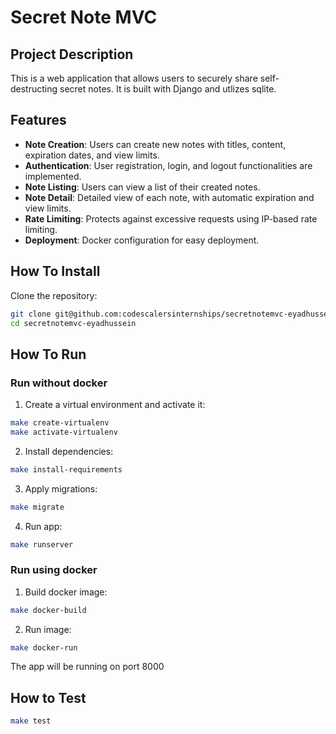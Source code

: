 # Secret Note MVC

## Project Description
This is a web application that allows users to securely share self-destructing secret notes. It is built with Django and utlizes sqlite.

## Features
- **Note Creation**: Users can create new notes with titles, content, expiration dates, and view limits.
- **Authentication**: User registration, login, and logout functionalities are implemented.
- **Note Listing**: Users can view a list of their created notes.
- **Note Detail**: Detailed view of each note, with automatic expiration and view limits.
- **Rate Limiting**: Protects against excessive requests using IP-based rate limiting.
- **Deployment**: Docker configuration for easy deployment.

## How To Install

Clone the repository:
```bash
git clone git@github.com:codescalersinternships/secretnotemvc-eyadhussein.git
cd secretnotemvc-eyadhussein
```

## How To Run

### Run without docker
1. Create a virtual environment and activate it:
```bash
make create-virtualenv
make activate-virtualenv
```

2. Install dependencies:
```bash
make install-requirements
```

3. Apply migrations:
```bash
make migrate
```

4. Run app:
```bash
make runserver
```

### Run using docker
1. Build docker image:
```bash
make docker-build
```
2. Run image:
```bash
make docker-run
```

The app will be running on port 8000


## How to Test
```bash
make test
```


